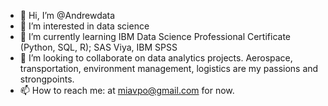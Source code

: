 - 👋 Hi, I’m @Andrewdata
- 👀 I’m interested in data science
- 🌱 I’m currently learning IBM Data Science Professional Certificate (Python, SQL, R); SAS Viya, IBM SPSS
- 💞️ I’m looking to collaborate on data analytics projects. Aerospace, transportation, environment management, logistics are my passions and strongpoints.
- 📫 How to reach me: at miavpo@gmail.com for now.

<!---
Andrewdata/Andrewdata is a ✨ special ✨ repository because its `README.md` (this file) appears on your GitHub profile.
You can click the Preview link to take a look at your changes.
--->
